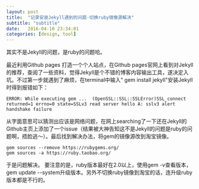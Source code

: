 ```yaml
---
layout: post
title:  "记录安装Jekyll遇到的问题-切换ruby镜像源解决"
subtitle: "subtitle"
date:   2016-04-10 23:34:01
categories: [design, tool]
---
```


其实不是Jekyll的问题，是ruby的问题哈。

最近利用Github pages 打造一个个人站点，在Github pages官网上看到对Jekyll的推荐，查阅了一些资料，觉得Jekyll是个不错的博客内容输出工具，遂决定入坑。不过第一步就遇到了麻烦，在terminal中输入“ gem install jekyll"安装Jekyll时得到报错如下：
		
	ERROR: While executing gem ... 	(OpenSSL::SSL::SSLError)SSL_connect returned=1 errno=0 state=SSLv3 read server hello A: sslv3 alert handshake failure
	
从字面意思可以猜测出应该是网络问题，在网上searching了一下还在Jekyll的Github主页上添加了一个issue（结果被大神告知这不是Jekyll的问题是ruby的问题啊，捂脸逃～）。最后找到解决办法，将gem的镜像源改到淘宝镜像。

	gem sources --remove https://rubygems.org/
	gem sources -a https://ruby.taobao.org/
	
于是问题解决。
要注意的是，ruby版本最好在2.0以上，使用gem -v查看版本，gem update --system升级版本。另外不切换ruby镜像到淘宝的话，连升级ruby版本都是不行的。



	
		
	


